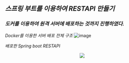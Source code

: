 ## *스프링 부트를 이용하여 RESTAPI 만들기*
### *도커를 이용하여 원격 서버에 배포하는 것까지 진행하였다.*

*Docker를 이용한 서버 배포 전체 구조*
![image](https://user-images.githubusercontent.com/98318326/229058933-e96b1581-b047-4823-88bc-354604a220ae.png)

*배포한 Spring boot RESTAPI*
<p align="center"><img src="https://user-images.githubusercontent.com/98318326/229058368-126bed12-68ee-494b-a430-8b679b60ea6a.png"></p>
